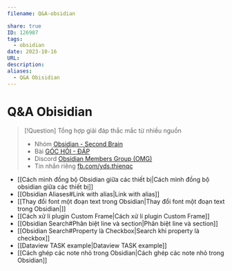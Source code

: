 ```yaml
---
filename: Q&A-obsidian

share: true
ID: 126987
tags:
  - obsidian
date: 2023-10-16
URL: 
description: 
aliases:
  - Q&A Obisidian
---
```

# Q&A Obisidian

> [!Question] Tổng hợp giải đáp thắc mắc từ nhiều nguồn
> - Nhóm [Obsidian - Second Brain](https://www.facebook.com/groups/obsidian.secondbrain)
> - Bài [GÓC HỎI - ĐÁP](https://www.facebook.com/groups/obsidian.secondbrain/posts/601963171804489/)
> - Discord [Obsidian Members Group (OMG)](https://discord.com/channels/686053708261228577/944662832585277511)
> - Tin nhắn riêng [fb.com/yds.thienqc](http://m.me/yds.thienqc)

- [[Cách mình đồng bộ Obsidian giữa các thiết bị|Cách mình đồng bộ obsidian giữa các thiết bị]]
- [[Obsidian Aliases#Link with alias|Link with alias]]
- [[Thay đổi font một đoạn text trong Obsidian|Thay đổi font một đoạn text trong Obsidian|]]
- [[Cách xử lí plugin Custom Frame|Cách xử lí plugin Custom Frame]]
- [[Obsidian Search#Phân biệt line và section|Phân biệt line và section]]
- [[Obsidian Search#Property là Checkbox|Search khi property là checkbox]]
- [[Dataview TASK example|Dataview TASK example]]
- [[Cách ghép các note nhỏ trong Obsidian|Cách ghép các note nhỏ trong Obsidian]]